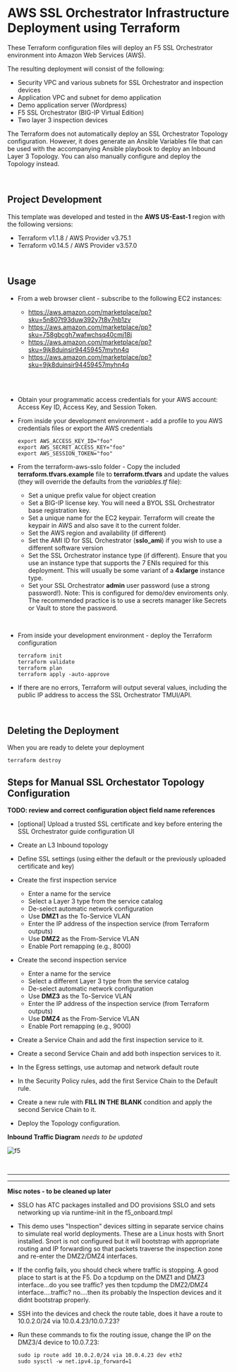 # AWS SSL Orchestrator Infrastructure Deployment using Terraform

These Terraform configuration files will deploy an F5 SSL Orchestrator environment into Amazon Web Services (AWS).

The resulting deployment will consist of the following:

- Security VPC and various subnets for SSL Orchestrator and inspection devices
- Application VPC and subnet for demo application
- Demo application server (Wordpress)
- F5 SSL Orchestrator (BIG-IP Virtual Edition)
- Two layer 3 inspection devices

The Terraform does not automatically deploy an SSL Orchestrator Topology configuration. However, it does generate an Ansible Variables file that can be used with the accompanying Ansible playbook to deploy an Inbound Layer 3 Topology. You can also manually configure and deploy the Topology instead.

<br>

## Project Development ##

This template was developed and tested in the **AWS US-East-1** region with the following versions:

- Terraform v1.1.8 / AWS Provider v3.75.1
- Terraform v0.14.5 / AWS Provider v3.57.0

<br>

## Usage ##

- From a web browser client - subscribe to the following EC2 instances:

  - https://aws.amazon.com/marketplace/pp?sku=5n807t93duw392y7t8v7nb1zv
  - https://aws.amazon.com/marketplace/pp?sku=758gbcgh7wafwchsq40cmj18j
  - https://aws.amazon.com/marketplace/pp?sku=9jk8duinsir94459457myhn4q
  - https://aws.amazon.com/marketplace/pp?sku=9jk8duinsir94459457myhn4q
<br>
<br>

- Obtain your programmatic access credentials for your AWS account: Access Key ID, Access Key, and Session Token.

- From inside your development environment - add a profile to you AWS credentials files or export the AWS credentials
  ```
  export AWS_ACCESS_KEY_ID="foo"
  export AWS_SECRET_ACCESS_KEY="foo"
  export AWS_SESSION_TOKEN="foo"
  ```

- From the terraform-aws-sslo folder - Copy the included **terraform.tfvars.example** file to **terraform.tfvars** and update the values (they will override the defaults from the *variables.tf* file):

  - Set a unique prefix value for object creation
  - Set a BIG-IP license key. You will need a BYOL SSL Orchestrator base registration key.
  - Set a unique name for the EC2 keypair. Terraform will create the keypair in AWS and also save it to the current folder.
  - Set the AWS region and availability (if different)
  - Set the AMI ID for SSL Orchestrator (**sslo_ami**) if you wish to use a different software version
  - Set the SSL Orchestrator instance type (if different). Ensure that you use an instance type that supports the 7 ENIs required for this deployment. This will usually be some variant of a **4xlarge** instance type.
  - Set your SSL Orchestrator **admin** user password (use a strong password!). Note: This is configured for demo/dev enviroments only. The recommended practice is to use a secrets manager like Secrets or Vault to store the password.

<br>

- From inside your development environment - deploy the Terraform configuration
  ```
  terraform init
  terraform validate
  terraform plan
  terraform apply -auto-approve
  ```

- If there are no errors, Terraform  will output several values, including the public IP address to access the SSL Orchestrator TMUI/API.

<br>

## Deleting the Deployment ##

When you are ready to delete your deployment
  ```
  terraform destroy
  ```


## Steps for Manual SSL Orchestator Topology Configuration ##

**TODO: review and correct configuration object field name references**

- [optional] Upload a trusted SSL certificate and key before entering the SSL Orchestrator guide configuration UI

- Create an L3 Inbound topology

- Define SSL settings (using either the default or the previously uploaded certificate and key)

- Create the first inspection service
  - Enter a name for the service
  - Select a Layer 3 type from the service catalog
  - De-select automatic network configuration
  - Use **DMZ1** as the To-Service VLAN
  - Enter the IP address of the inspection service (from Terraform outputs)
  - Use **DMZ2** as the From-Service VLAN
  - Enable Port remapping (e.g., 8000)

- Create the second inspection service
  - Enter a name for the service
  - Select a different Layer 3 type from the service catalog
  - De-select automatic network configuration
  - Use **DMZ3** as the To-Service VLAN
  - Enter the IP address of the inspection service (from Terraform outputs)
  - Use **DMZ4** as the From-Service VLAN
  - Enable Port remapping (e.g., 9000)

- Create a Service Chain and add the first inspection service to it.

- Create a second Service Chain and add both inspection services to it.

- In the Egress settings, use automap and network default route

- In the Security Policy rules, add the first Service Chain to the Default rule.

- Create a new rule with **FILL IN THE BLANK** condition and apply the second Service Chain to it.

- Deploy the Topology configuration.


**Inbound Traffic Diagram**
*needs to be updated*

 ![f5](https://user-images.githubusercontent.com/18743780/134435723-a9216d8a-0cd7-463a-bda7-665eaaff9008.png)

<br>

<hr>
<hr>

**Misc notes - to be cleaned up later**

- SSLO has ATC packages installed and DO provisions SSLO and sets networking up via runtime-init in the f5_onboard.tmpl

- This demo uses "Inspection" devices sitting in separate service chains to simulate real world deployments. These are a Linux hosts with Snort installed. Snort is not configured but it will bootstrap with appropriate routing and IP forwarding so that packets traverse the inspection zone and re-enter the DMZ2/DMZ4 interfaces.

- If the config fails, you should check where traffic is stopping.  A good place to start is at the F5. Do a tcpdump on the DMZ1 and DMZ3 interface...do you see traffic? yes then tcpdump the DMZ2/DMZ4 interface....traffic? no....then its probably the Inspection devices and it didnt bootstrap properly.

- SSH into the devices and check the route table, does it have a route to 10.0.2.0/24 via 10.0.4.23/10.0.7.23?

- Run these commands to fix the routing issue, change the IP on the DMZ3/4 device to 10.0.7.23:
  ```
  sudo ip route add 10.0.2.0/24 via 10.0.4.23 dev eth2
  sudo sysctl -w net.ipv4.ip_forward=1
  ```
